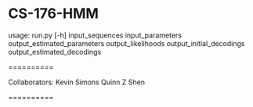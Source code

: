 CS-176-HMM
==========

usage: run.py [-h]
              input_sequences input_parameters output_estimated_parameters
              output_likelihoods output_initial_decodings
              output_estimated_decodings

==========

Collaborators: 
Kevin Simons
Quinn Z Shen

==========
